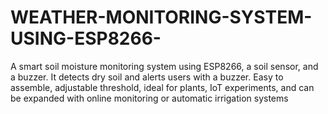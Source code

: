 # WEATHER-MONITORING-SYSTEM-USING-ESP8266-
A smart soil moisture monitoring system using ESP8266, a soil sensor, and a buzzer. It detects dry soil and alerts users with a buzzer. Easy to assemble, adjustable threshold, ideal for plants, IoT experiments, and can be expanded with online monitoring or automatic irrigation systems
